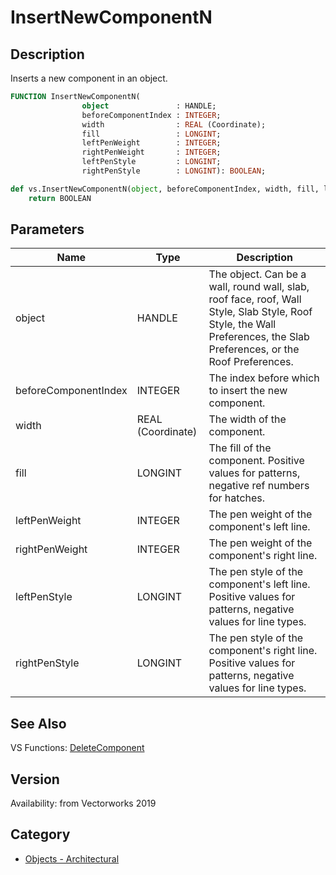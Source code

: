 # InsertNewComponentN

## Description
Inserts a new component in an object.

```pascal
FUNCTION InsertNewComponentN(
				object               : HANDLE;
				beforeComponentIndex : INTEGER;
				width                : REAL (Coordinate);
				fill                 : LONGINT;
				leftPenWeight        : INTEGER;
				rightPenWeight       : INTEGER;
				leftPenStyle         : LONGINT;
				rightPenStyle        : LONGINT): BOOLEAN;
```

```python
def vs.InsertNewComponentN(object, beforeComponentIndex, width, fill, leftPenWeight, rightPenWeight, leftPenStyle, rightPenStyle):
    return BOOLEAN
```

## Parameters
|Name|Type|Description|
|---|---|---|
|object|HANDLE|The object. Can be a wall, round wall, slab, roof face, roof, Wall Style, Slab Style, Roof Style, the Wall Preferences, the Slab Preferences, or the Roof Preferences.|
|beforeComponentIndex|INTEGER|The index before which to insert the new component.|
|width|REAL (Coordinate)|The width of the component.|
|fill|LONGINT|The fill of the component.  Positive values for patterns, negative ref numbers for hatches.|
|leftPenWeight|INTEGER|The pen weight of the component's left line.|
|rightPenWeight|INTEGER|The pen weight of the component's right line.|
|leftPenStyle|LONGINT|The pen style of the component's left line.  Positive values for patterns, negative values for line types.|
|rightPenStyle|LONGINT|The pen style of the component's right line.  Positive values for patterns, negative values for line types.|

## See Also
VS Functions:
[DeleteComponent](DeleteComponent.md)

## Version
Availability: from Vectorworks 2019

## Category
* [Objects - Architectural](../Categories/Objects%20-%20Architectural.md)
